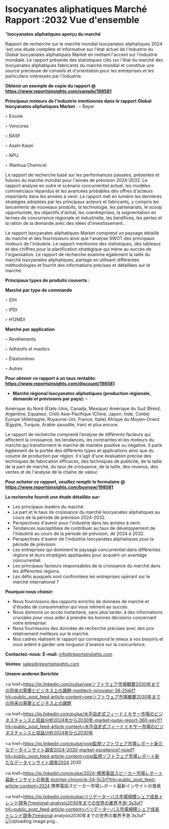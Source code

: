 # Isocyanates aliphatiques Marché Rapport :2032 Vue d'ensemble

"<strong>Isocyanates aliphatiques aperçu du marché</strong>

Rapport de recherche sur le marché mondial Isocyanates aliphatiques 2024 'est une étude complète et informative sur l'état actuel de l'industrie du Global Isocyanates aliphatiques Market en mettant l'accent sur l'industrie mondiale. Le rapport présente des statistiques clés sur l'état du marché des Isocyanates aliphatiques fabricants du marché mondial et constitue une source précieuse de conseils et d'orientation pour les entreprises et les particuliers intéressés par l'industrie.

<strong>Obtenir un exemple de copie du rapport @ <a href=https://www.reportsinsights.com/sample/198581>https://www.reportsinsights.com/sample/198581</a></strong>

<strong>Principaux moteurs de l'industrie mentionnés dans le rapport Global Isocyanates aliphatiques Market</strong> :
‣ Bayer

‣ Evonik

‣ Vencorex

‣ BASF

‣ Asahi Kasei

‣ NPU

‣ Wanhua Chemical

Le rapport de recherche basé sur les performances passées, présentes et futures du marché mondial pour l'année de prévision 2024-2032. Le rapport analyse en outre le scénario concurrentiel actuel, les modèles commerciaux répandus et les avancées probables des offres d'acteurs importants dans les années à venir. Le rapport met en lumière les dernières stratégies adoptées par les principaux acteurs et fabricants, y compris les lancements de nouveaux produits, la technologie, les partenariats, le scoop opportuniste, les objectifs d'achat, les coentreprises, la segmentation en termes de concurrence régionale et industrielle, les bénéfices, les pertes et la ration de la demande avec des idées d'investissement. .

Le rapport Isocyanates aliphatiques Market comprend un paysage détaillé du marché et des fournisseurs ainsi que l'analyse SWOT des principaux moteurs de l'industrie. Le rapport mentionne des statistiques, des tableaux et des chiffres pour la planification stratégique qui mène au succès de l'organisation. Le rapport de recherche examine également la taille du marché Isocyanates aliphatiques, partage en utilisant différentes méthodologies et fournit des informations précises et détaillées sur le marché.

<strong>Principaux types de produits couverts :</strong>

<strong>Marché par type de commande</strong>

‣ IDH

‣ IPDI

‣ H12MDI

<strong>Marché par application</strong>

‣ Revêtements

‣ Adhésifs et mastics

‣ Élastomères

‣ Autres

<strong>Pour obtenir ce rapport à un taux rentable: <a href=https://www.reportsinsights.com/discount/198581>https://www.reportsinsights.com/discount/198581</a></strong>
<ul>
  <li><strong>Marché régional Isocyanates aliphatiques (production régionale, demande et prévisions par pays): -</strong></li>
</ul>
Amérique du Nord (États-Unis, Canada, Mexique)
Amérique du Sud (Brésil, Argentine, Equateur, Chili)
Asie-Pacifique (Chine, Japon, Inde, Corée)
Europe (Allemagne, Royaume-Uni, France, Italie)
Afrique du Moyen-Orient (Égypte, Turquie, Arabie saoudite, Iran) et plus encore.

Le rapport de recherche comprend l’analyse de différents facteurs qui affectent la croissance, les tendances, les contraintes et les moteurs du marché qui transforment le marché de manière positive ou négative. Il parle également de la portée des différents types et applications ainsi que du volume de production par région. Il s'agit d'une évaluation précise des techniques de fabrication efficaces, des techniques de publicité, de la taille de la part de marché, du taux de croissance, de la taille, des revenus, des ventes et de l'analyse de la chaîne de valeur.

<strong>Pour acheter ce rapport, veuillez remplir le formulaire @   <a href=https://www.reportsinsights.com/buynow/198581>https://www.reportsinsights.com/buynow/198581</a></strong>

<strong>La recherche fournit une étude détaillée sur:</strong>
<ul>
  <li>Les principaux leaders du marché.</li>
  <li>La part et le taux de croissance du marché Isocyanates aliphatiques au cours de la période de prévision 2024-2032.</li>
  <li>Perspectives d'avenir pour l'industrie dans les années à venir.</li>
  <li>Tendances susceptibles de contribuer au taux de développement de l'industrie au cours de la période de prévision, de 2024 à 2032.</li>
  <li>Perspectives d'avenir de l'industrie Isocyanates aliphatiques pour la période de prévision.</li>
  <li>Les entreprises qui dominent le paysage concurrentiel dans différentes régions et leurs stratégies appliquées pour acquérir un avantage concurrentiel.</li>
  <li>Les principaux facteurs responsables de la croissance du marché dans les différentes régions.</li>
  <li>Les défis auxquels sont confrontées les entreprises opérant sur le marché international ?</li>
</ul>
<strong>Pourquoi nous choisir:</strong>
<ul>
  <li>Nous fournissons des rapports enrichis de données de marché et d'études de consommation qui vous mènent au succès.</li>
  <li>Nous donnons un accès instantané, sans plus tarder, à des informations cruciales pour vous aider à prendre les bonnes décisions concernant votre entreprise.</li>
  <li>Nous fournissons des données de recherche précises avec des prix relativement meilleurs sur le marché.</li>
  <li>Nos cadres réalisent le rapport qui correspond le mieux à vos besoins et vous aident à garder une longueur d'avance sur la concurrence.</li>
</ul>
<strong>Contactez-nous:
</strong><strong>E-mail:</strong> <a href=mailto:info@reportsinsights.com>info@reportsinsights.com</a>

<strong>Ventes</strong>: <a href=mailto:sales@reportsinsights.com>sales@reportsinsights.com</a>

<strong>Unsere anderen Berichte</strong>

<a href=https://jp.linkedin.com/pulse/oeeソフトウェア市場概要2030年までの将来の需要とビジネス上の課題-medtech-innovator-36-2fqkf?trk=public_post_feed-article-content>oeeソフトウェア市場概要2030年までの将来の需要とビジネス上の課題</a>

<a href=https://jp.linkedin.com/pulse/水平自走式フィードミキサー市場のビジネスチャンスと収益分析2024年から2030年-market-pulse-report-360-xev1f?trk=public_post_feed-article-content>水平自走式フィードミキサー市場のビジネスチャンスと収益分析2024年から2030年</a>

<a href=https://jp.linkedin.com/pulse/voip監視ソフトウェア市場レポート新たなデータインサイト調査2024-2030-market-excellence1-noiqf?trk=public_post_feed-article-content>voip監視ソフトウェア市場レポート新たなデータインサイト調査2024 2030</a>

<a href=https://jp.linkedin.com/pulse/2024-携帯電話スピーカー市場レポート最新インサイトの発表-bizintel-chronicle-24-5c2rf?trk=public_post_feed-article-content>2024 携帯電話スピーカー市場レポート最新インサイトの発表</a>

<a href=https://jp.linkedin.com/pulse/バリデーターバス市場規模シェア成長トレンド競争力regional-analysis2030年までの世界の業界予測-3s3uf?trk=public_post_feed-article-content>バリデーターバス市場規模シェア成長トレンド競争力regional analysis2030年までの世界の業界予測 3s3uf</a>"
![Uploading image.png…]()
